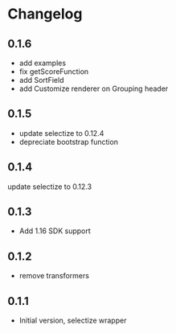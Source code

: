 # Changelog
## 0.1.6
- add examples
- fix getScoreFunction
- add SortField
- add Customize renderer on Grouping header
## 0.1.5
  * update selectize to 0.12.4
  * depreciate bootstrap function
## 0.1.4
  update selectize to 0.12.3
## 0.1.3
- Add 1.16 SDK support

## 0.1.2
- remove transformers

## 0.1.1
- Initial version, selectize wrapper
